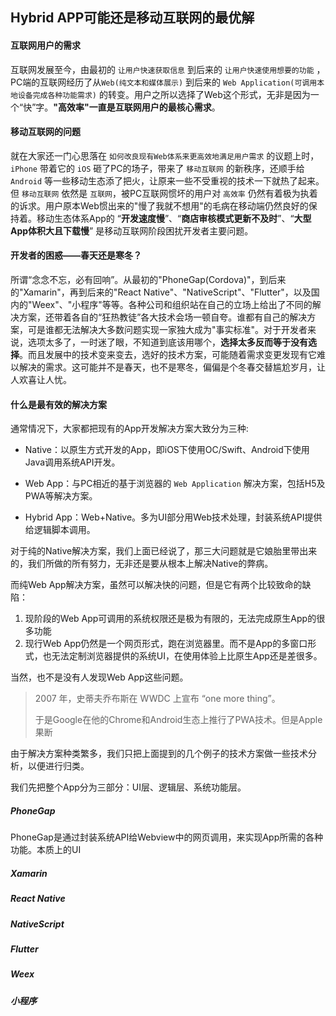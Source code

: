 ## Hybrid APP可能还是移动互联网的最优解

#### 互联网用户的需求
互联网发展至今，由最初的 `让用户快速获取信息` 到后来的 `让用户快速使用想要的功能` ，PC端的互联网经历了从`Web(纯文本和媒体展示)` 到后来的 `Web Application(可调用本地设备完成各种功能需求)` 的转变。用户之所以选择了Web这个形式，无非是因为一个“快”字。**"高效率"一直是互联网用户的最核心需求**。




#### 移动互联网的问题
就在大家还一门心思落在 `如何改良现有Web体系来更高效地满足用户需求` 的议题上时，`iPhone` 带着它的 `iOS` 砸了PC的场子，带来了 `移动互联网` 的新秩序，还顺手给 `Android` 等一些移动生态添了把火，让原来一些不受重视的技术一下就热了起来。但 `移动互联网`  依然是 `互联网`，被PC互联网惯坏的用户对 `高效率` 仍然有着极为执着的诉求。用户原本Web惯出来的"慢了我就不想用"的毛病在移动端仍然良好的保持着。移动生态体系App的 “**开发速度慢**”、“**商店审核模式更新不及时**”、“**大型App体积大且下载慢**” 是移动互联网阶段困扰开发者主要问题。




#### 开发者的困惑——春天还是寒冬？
所谓“念念不忘，必有回响”。从最初的"PhoneGap(Cordova)"，到后来的"Xamarin"，再到后来的"React Native"、"NativeScript"、"Flutter"，以及国内的"Weex"、"小程序"等等。各种公司和组织站在自己的立场上给出了不同的解决方案，还带着各自的“狂热教徒”各大技术会场一顿自夸。谁都有自己的解决方案，可是谁都无法解决大多数问题实现一家独大成为"事实标准"。对于开发者来说，选项太多了，一时迷了眼，不知道到底该用哪个，**选择太多反而等于没有选择**。而且发展中的技术变来变去，选好的技术方案，可能随着需求变更发现有它难以解决的需求。这可能并不是春天，也不是寒冬，偏偏是个冬春交替尴尬岁月，让人欢喜让人忧。



#### 什么是最有效的解决方案

通常情况下，大家都把现有的App开发解决方案大致分为三种:

- Native：以原生方式开发的App，即iOS下使用OC/Swift、Android下使用Java调用系统API开发。

- Web App：与PC相近的基于浏览器的 `Web Application` 解决方案，包括H5及PWA等解决方案。

- Hybrid App：Web+Native。多为UI部分用Web技术处理，封装系统API提供给逻辑脚本调用。

对于纯的Native解决方案，我们上面已经说了，那三大问题就是它娘胎里带出来的，我们所做的所有努力，无非还是要从根本上解决Native的弊病。

而纯Web App解决方案，虽然可以解决快的问题，但是它有两个比较致命的缺陷：

1. 现阶段的Web App可调用的系统权限还是极为有限的，无法完成原生App的很多功能
2. 现行Web App仍然是一个网页形式，跑在浏览器里。而不是App的多窗口形式，也无法定制浏览器提供的系统UI，在使用体验上比原生App还是差很多。

当然，也不是没有人发现Web App这些问题。

> 2007 年，史蒂夫乔布斯在 WWDC 上宣布 “one more thing”。
>
> 于是Google在他的Chrome和Android生态上推行了PWA技术。但是Apple果断





由于解决方案种类繁多，我们只把上面提到的几个例子的技术方案做一些技术分析，以便进行归类。

我们先把整个App分为三部分：UI层、逻辑层、系统功能层。

##### PhoneGap

PhoneGap是通过封装系统API给Webview中的网页调用，来实现App所需的各种功能。本质上的UI

##### Xamarin
##### React Native
##### NativeScript
##### Flutter
##### Weex
##### 小程序







